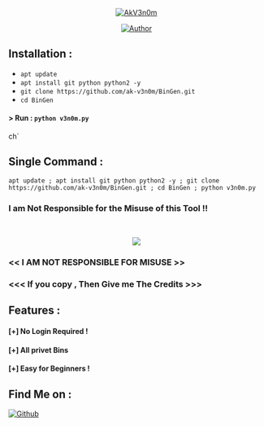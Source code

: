 <p align="left">
</p>
<p align="center">
<a href="#"><img title="AkV3n0m" src="https://i.ibb.co/GC5tkBg/images-1.jpg"></a>
<p align="center">
<a href="https://github.com/ak-v3n0m"><img title="Author" src="https://img.shields.io/badge/Author-ak--v3n0m-red.svg?style=for-the-badge&logo=github"></a>
</p>


## Installation :

* `apt update`
* `apt install git python python2 -y`
* `git clone https://github.com/ak-v3n0m/BinGen.git`
* `cd BinGen`

#### > Run : `python v3n0m.py`

ch`

## Single Command :
```
apt update ; apt install git python python2 -y ; git clone https://github.com/ak-v3n0m/BinGen.git ; cd BinGen ; python v3n0m.py
```
### I am Not Responsible for the Misuse of this Tool !!
<br>
<p align="center">
<img src="https://i.ibb.co/KGyB2fV/IMG-20230107-184401-704.jpg"/>
</p>

### << I AM NOT RESPONSIBLE FOR MISUSE >>
### <<< If you copy , Then Give me The Credits >>> 

## Features :
#### [+] No Login Required !
#### [+] All privet Bins
#### [+] Easy for Beginners !

## Find Me on :
[![Github](https://img.shields.io/badge/Github-AK--V3N0M-blue?style=for-the-badge&logo=telegram)](https://t.me/akvenomhackers)
